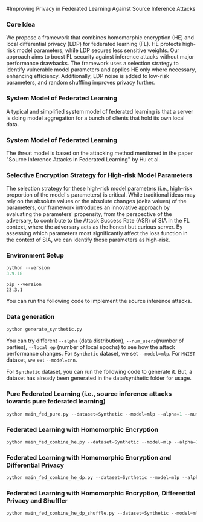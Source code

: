 #Improving Privacy in Federated Learning Against Source Inference Attacks

### Core Idea
We propose a framework that combines homomorphic encryption (HE) and local differential privacy (LDP) for federated learning (FL). HE protects high-risk model parameters, while LDP secures less sensitive weights. Our approach aims to boost FL security against inference attacks without major performance drawbacks. The framework uses a selection strategy to identify vulnerable model parameters and applies HE only where necessary, enhancing efficiency. Additionally, LDP noise is added to low-risk parameters, and random shuffling improves privacy further.

### System Model of Federated Learning

A typical and simplified system model of federated learning is that a server is doing model aggregation for a bunch of clients that hold its own local data.

### System Model of Federated Learning

The threat model is based on the attacking method mentioned in the paper "Source Inference Attacks in Federated Learning" by Hu et al.

### Selective Encryption Strategy for High-risk Model Parameters

The selection strategy for these high-risk model parameters (i.e., high-risk proportion of the model's parameters) is critical. While traditional ideas may rely on the absolute values or the absolute changes (delta values) of the parameters, our framework introduces an innovative approach by evaluating the parameters' propensity, from the perspective of the adversary, to contribute to the Attack Success Rate (ASR) of SIA in the FL context, where the adversary acts as the honest but curious server. By assessing which parameters most significantly affect the loss function in the context of SIA, we can identify those parameters as high-risk.

### Environment Setup
```python
python --version
3.9.18
```
```pip
pip --version
23.3.1
```

You can run the following code to implement the source inference attacks. 

### Data generation
```python
python generate_synthetic.py
```

You can try different `--alpha` (data distribution), `--num_users`(number of parties), `--local_ep` (number of local epochs) to see how the attack performance changes. For `Synthetic` dataset, we set `--model=mlp`. For `MNIST` dataset, we set `--model=cnn`.

For `Synthetic` dataset, you can run the following code to generate it. But, a dataset has already been generated in the data/synthetic folder for usage.

### Pure Federated Learning (i.e., source inference attacks towards pure federated learning)

```python
python main_fed_pure.py --dataset=Synthetic --model=mlp --alpha=1 --num_users=10 --local_ep=5
```

### Federated Learning with Homomorphic Encryption

```python
python main_fed_combine_he.py --dataset=Synthetic --model=mlp --alpha=1 --num_users=10 --local_ep=5
```

### Federated Learning with Homomorphic Encryption and Differential Privacy

```python
python main_fed_combine_he_dp.py --dataset=Synthetic --model=mlp --alpha=1 --num_users=10 --local_ep=5
```

### Federated Learning with Homomorphic Encryption, Differential Privacy and Shuffler

```python
python main_fed_combine_he_dp_shuffle.py --dataset=Synthetic --model=mlp --alpha=1 --num_users=10 --local_ep=5
```
